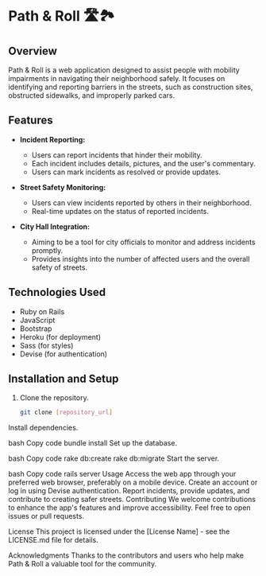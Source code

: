 # Path & Roll 🛣️🏞️

## Overview
Path & Roll is a web application designed to assist people with mobility impairments in navigating their neighborhood safely. It focuses on identifying and reporting barriers in the streets, such as construction sites, obstructed sidewalks, and improperly parked cars.

## Features
- **Incident Reporting:**
  - Users can report incidents that hinder their mobility.
  - Each incident includes details, pictures, and the user's commentary.
  - Users can mark incidents as resolved or provide updates.

- **Street Safety Monitoring:**
  - Users can view incidents reported by others in their neighborhood.
  - Real-time updates on the status of reported incidents.

- **City Hall Integration:**
  - Aiming to be a tool for city officials to monitor and address incidents promptly.
  - Provides insights into the number of affected users and the overall safety of streets.

## Technologies Used
- Ruby on Rails
- JavaScript
- Bootstrap
- Heroku (for deployment)
- Sass (for styles)
- Devise (for authentication)

## Installation and Setup
1. Clone the repository.
   ```bash
   git clone [repository_url]
Install dependencies.

bash
Copy code
bundle install
Set up the database.

bash
Copy code
rake db:create
rake db:migrate
Start the server.

bash
Copy code
rails server
Usage
Access the web app through your preferred web browser, preferably on a mobile device.
Create an account or log in using Devise authentication.
Report incidents, provide updates, and contribute to creating safer streets.
Contributing
We welcome contributions to enhance the app's features and improve accessibility. Feel free to open issues or pull requests.

License
This project is licensed under the [License Name] - see the LICENSE.md file for details.

Acknowledgments
Thanks to the contributors and users who help make Path & Roll a valuable tool for the community.
